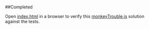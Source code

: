 ##Completed

Open [index.html](index.html) in a browser to verify this [monkeyTrouble.js](monkeyTrouble.js) solution against the tests.
